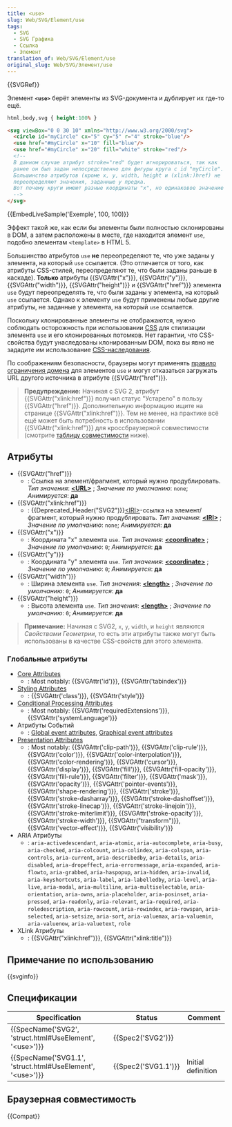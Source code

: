 ```yaml
---
title: <use>
slug: Web/SVG/Element/use
tags:
  - SVG
  - SVG Графика
  - Ссылка
  - Элемент
translation_of: Web/SVG/Element/use
original_slug: Web/SVG/Элемент/use
---
```


{{SVGRef}}

Элемент **`<use>`** берёт элементы из SVG-документа и дублирует их где-то ещё.

```css hidden
html,body,svg { height:100% }
```

```html
<svg viewBox="0 0 30 10" xmlns="http://www.w3.org/2000/svg">
  <circle id="myCircle" cx="5" cy="5" r="4" stroke="blue"/>
  <use href="#myCircle" x="10" fill="blue"/>
  <use href="#myCircle" x="20" fill="white" stroke="red"/>
  <!--
  В данном случае атрибут stroke="red" будет игнорироваться, так как
  ранее он был задан непосредственно для фигуры круга с id "myCircle".
  Большинство атрибутов (кроме x, y, width, height и (xlink:)href) не
  переопределяют значения, заданные у предка.
  Вот почему круги имеют разные координаты "x", но одинаковое значение "stroke".
  -->
</svg>
```

{{EmbedLiveSample('Exemple', 100, 100)}}

Эффект такой же, как если бы элементы были полностью склонированы в DOM, а затем расположены в месте, где находится элемент `use`, подобно элементам `<template>` в HTML 5.

Большинство атрибутов `use` **не** переопределяют те, что уже заданы у элемента, на который `use` ссылается. (Это отличается от того, как атрибуты CSS-стилей, переопределяют те, что были заданы раньше в каскаде). **Только** атрибуты {{SVGAttr("x")}}, {{SVGAttr("y")}}, {{SVGAttr("width")}}, {{SVGAttr("height")}} и {{SVGAttr("href")}} элемента `use` будут переопределять те, что были заданы у элемента, на который `use` ссылается. Однако к элементу `use` будут применены любые другие атрибуты, не заданные у элемента, на который `use` ссылается.

Поскольку клонированные элементы не отображаются, нужно соблюдать осторожность при использовании [CSS](/ru/docs/Web/CSS) для стилизации элемента `use` и его клонированных потомков. Нет гарантии, что CSS-свойства будут унаследованы клонированным DOM, пока вы явно не зададите им использование [CSS-наследования](/ru/docs/Web/CSS/inheritance).

По соображениям безопасности, браузеры могут применять [правило ограничения домена](/ru/docs/Web/Security/Same-origin_policy) для элементов `use` и могут отказаться загружать URL другого источника в атрибуте {{SVGAttr("href")}}.

> **Предупреждение:** Начиная с SVG 2, атрибут {{SVGAttr("xlink:href")}} получил статус "Устарело" в пользу {{SVGAttr("href")}}. Дополнительную информацию ищите на странице {{SVGAttr("xlink:href")}}. Тем не менее, на практике всё ещё может быть потребность в использовании {{SVGAttr("xlink:href")}} для кроссбраузерной совместимости (смотрите [таблицу совместимости](#browser-compatibility) ниже).

## Атрибуты

- {{SVGAttr("href")}}
  - : Ссылка на элемент/фрагмент, который нужно продублировать.
    _Тип значения_: [**\<URL>**](/docs/Web/SVG/Content_type#URL) ; _Значение по умолчанию_: `none`; _Анимируется_: **да**
- {{SVGAttr("xlink:href")}}
  - : {{Deprecated_Header("SVG2")}}[\<IRI>](/en/SVG/Content_type#IRI)-ссылка на элемент/фрагмент, который нужно продублировать.
    _Тип значения_: [**\<IRI>**](/docs/Web/SVG/Content_type#IRI) ; _Значение по умолчанию_: `none`; _Анимируется_: **да**
- {{SVGAttr("x")}}
  - : Координата "x" элемента `use`.
    _Тип значения_: [**\<coordinate>**](/docs/Web/SVG/Content_type#Coordinate) ; _Значение по умолчанию_: `0`; _Анимируется_: **да**
- {{SVGAttr("y")}}
  - : Координата "y" элемента `use`.
    _Тип значения_: [**\<coordinate>**](/docs/Web/SVG/Content_type#Coordinate) ; _Значение по умолчанию_: `0`; _Анимируется_: **да**
- {{SVGAttr("width")}}
  - : Ширина элемента `use`.
    _Тип значения_: [**\<length>**](/docs/Web/SVG/Content_type#Length) ; _Значение по умолчанию_: `0`; _Анимируется_: **да**
- {{SVGAttr("height")}}
  - : Высота элемента `use`.
    _Тип значения_: [**\<length>**](/docs/Web/SVG/Content_type#Length) ; _Значение по умолчанию_: `0`; _Анимируется_: **да**

> **Примечание:** Начиная с SVG2, `x`, `y`, `width`, и `height` являются _Свойствами Геометрии_, то есть эти атрибуты также могут быть использованы в качестве CSS-свойств для этого элемента.

### Глобальные атрибуты

- [Core Attributes](/docs/Web/SVG/Attribute/Core)
  - : Most notably: {{SVGAttr('id')}}, {{SVGAttr('tabindex')}}
- [Styling Attributes](/docs/Web/SVG/Attribute/Styling)
  - : {{SVGAttr('class')}}, {{SVGAttr('style')}}
- [Conditional Processing Attributes](/docs/Web/SVG/Attribute/Conditional_Processing)
  - : Most notably: {{SVGAttr('requiredExtensions')}}, {{SVGAttr('systemLanguage')}}
- Атрибуты Событий
  - : [Global event attributes](/docs/Web/SVG/Attribute/Events#Global_Event_Attributes), [Graphical event attributes](/docs/Web/SVG/Attribute/Events#Graphical_Event_Attributes)
- [Presentation Attributes](/docs/Web/SVG/Attribute/Presentation)
  - : Most notably: {{SVGAttr('clip-path')}}, {{SVGAttr('clip-rule')}}, {{SVGAttr('color')}}, {{SVGAttr('color-interpolation')}}, {{SVGAttr('color-rendering')}}, {{SVGAttr('cursor')}}, {{SVGAttr('display')}}, {{SVGAttr('fill')}}, {{SVGAttr('fill-opacity')}}, {{SVGAttr('fill-rule')}}, {{SVGAttr('filter')}}, {{SVGAttr('mask')}}, {{SVGAttr('opacity')}}, {{SVGAttr('pointer-events')}}, {{SVGAttr('shape-rendering')}}, {{SVGAttr('stroke')}}, {{SVGAttr('stroke-dasharray')}}, {{SVGAttr('stroke-dashoffset')}}, {{SVGAttr('stroke-linecap')}}, {{SVGAttr('stroke-linejoin')}}, {{SVGAttr('stroke-miterlimit')}}, {{SVGAttr('stroke-opacity')}}, {{SVGAttr('stroke-width')}}, {{SVGAttr("transform")}}, {{SVGAttr('vector-effect')}}, {{SVGAttr('visibility')}}
- ARIA Атрибуты
  - : `aria-activedescendant`, `aria-atomic`, `aria-autocomplete`, `aria-busy`, `aria-checked`, `aria-colcount`, `aria-colindex`, `aria-colspan`, `aria-controls`, `aria-current`, `aria-describedby`, `aria-details`, `aria-disabled`, `aria-dropeffect`, `aria-errormessage`, `aria-expanded`, `aria-flowto`, `aria-grabbed`, `aria-haspopup`, `aria-hidden`, `aria-invalid`, `aria-keyshortcuts`, `aria-label`, `aria-labelledby`, `aria-level`, `aria-live`, `aria-modal`, `aria-multiline`, `aria-multiselectable`, `aria-orientation`, `aria-owns`, `aria-placeholder`, `aria-posinset`, `aria-pressed`, `aria-readonly`, `aria-relevant`, `aria-required`, `aria-roledescription`, `aria-rowcount`, `aria-rowindex`, `aria-rowspan`, `aria-selected`, `aria-setsize`, `aria-sort`, `aria-valuemax`, `aria-valuemin`, `aria-valuenow`, `aria-valuetext`, `role`
- XLink Атрибуты
  - : {{SVGAttr("xlink:href")}}, {{SVGAttr("xlink:title")}}

## Примечание по использованию

{{svginfo}}

## Спецификации

| Specification                                                                        | Status                   | Comment            |
| ------------------------------------------------------------------------------------ | ------------------------ | ------------------ |
| {{SpecName('SVG2', 'struct.html#UseElement', '&lt;use&gt;')}}     | {{Spec2('SVG2')}} |                    |
| {{SpecName('SVG1.1', 'struct.html#UseElement', '&lt;use&gt;')}} | {{Spec2('SVG1.1')}} | Initial definition |

## Браузерная совместимость

{{Compat}}
